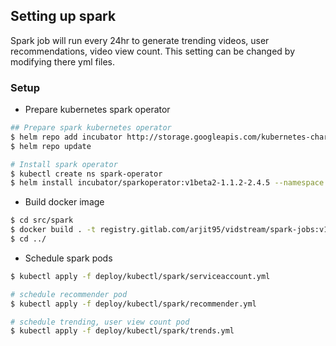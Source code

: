 ## Setting up spark
Spark job will run every 24hr to generate trending videos, user recommendations, video view count. This setting can be changed by modifying there yml files.

### Setup
- Prepare kubernetes spark operator
```bash
## Prepare spark kubernetes operator
$ helm repo add incubator http://storage.googleapis.com/kubernetes-charts-incubator
$ helm repo update

# Install spark operator
$ kubectl create ns spark-operator
$ helm install incubator/sparkoperator:v1beta2-1.1.2-2.4.5 --namespace spark-operator
```
- Build docker image
```bash
$ cd src/spark
$ docker build . -t registry.gitlab.com/arjit95/vidstream/spark-jobs:v1
$ cd ../
```
- Schedule spark pods
```bash
$ kubectl apply -f deploy/kubectl/spark/serviceaccount.yml

# schedule recommender pod
$ kubectl apply -f deploy/kubectl/spark/recommender.yml

# schedule trending, user view count pod
$ kubectl apply -f deploy/kubectl/spark/trends.yml
```